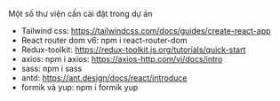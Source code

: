 Một số thư viện cần cài đặt trong dự án

- Tailwind css: https://tailwindcss.com/docs/guides/create-react-app
- React router dom v6: npm i react-router-dom
- Redux-toolkit: https://redux-toolkit.js.org/tutorials/quick-start
- axios: npm i axios: https://axios-http.com/vi/docs/intro
- sass: npm i sass
- antd: https://ant.design/docs/react/introduce
- formik và yup: npm i formik yup
